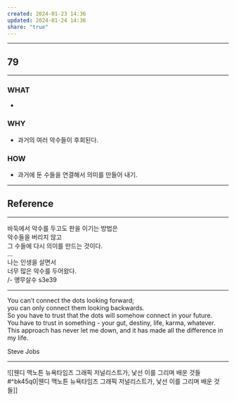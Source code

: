 ```yaml
---
created: 2024-01-23 14:36
updated: 2024-01-24 14:36
share: "true"
---
```


---
## 79
---
### WHAT
- 
### WHY
- 과거의 여러 악수들이 후회된다.
### HOW
- 과거에 둔 수들을 연결해서 의미를 만들어 내기.
---

## Reference
---
바둑에서 악수를 두고도 판을 이기는 방법은  
악수들을 버리지 않고  
그 수들에 다시 의미를 만드는 것이다.  
...  
나는 인생을 살면서  
너무 많은 악수를 두어왔다.  
/- 앵무살수 s3e39

---
You can’t connect the dots looking forward;  
you can only connect them looking backwards.  
So you have to trust that the dots will somehow connect in your future.  
You have to trust in something \- your gut, destiny, life, karma, whatever.  
This approach has never let me down, and it has made all the difference in my life.  
  
Steve Jobs

---
![[웬디 맥노튼  뉴욕타임즈 그래픽 저널리스트가, 낯선 이를 그리며 배운 것들#^bk45q0|웬디 맥노튼  뉴욕타임즈 그래픽 저널리스트가, 낯선 이를 그리며 배운 것들]]
